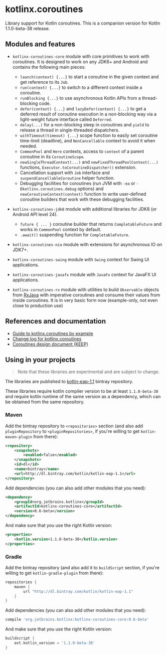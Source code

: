 # kotlinx.coroutines

Library support for Kotlin coroutines. This is a companion version for Kotlin 1.1.0-beta-38 release. 

## Modules and features

* `kotlinx-coroutines-core` module with core primitives to work with coroutines. It is designed to work on any JDK6+ and Android
and contains the following main pieces:
  * `launch(context) {...}` to start a coroutine in the given context and get reference to its `Job`.
  * `run(context) {...}` to switch to a different context inside a coroutine.
  * `runBlocking {...}` to use asynchronous Kotlin APIs from a thread-blocking code.  
  * `defer(context) {...}` and `lazyDefer(context) {...}` to get a deferred result of coroutine execution in a 
     non-blocking way via a light-weight future interface called `Deferred`.
  * `delay(...)` for a non-blocking sleep in coroutines and `yield` to release a thread in single-threaded dispatchers.
  * `withTimeout(timeout) {...}` scope function to easily set coroutine time-limit (deadline),
     and `NonCancellable` context to avoid it when needed.
  * `CommonPool` and `Here` contexts, access to `context` of a parent coroutine in its `CoroutineScope`.
  * `newSingleThreadContext(...)` and `newFixedThreadPoolContext(...)` functions, 
    `Executor.toCoroutineDispatcher()` extension.
  * Cancellation support with `Job` interface and `suspendCancellableCoroutine` helper function.
  * Debugging facilities for coroutines (run JVM with `-ea` or `-Dkotlinx.coroutines.debug` options) and
    `newCoroutineContext(context)` function to write user-defined coroutine builders that work with these
     debugging facilities.
 
* `kotlinx-coroutines-jdk8` module with additional libraries for JDK8 (or Android API level 24).
  * `future { ... }` coroutine builder that returns `CompletableFuture` and works in `CommonPool` context by default.
  * `.await()` suspending function for `CompletableFuture`.

* `kotlinx-coroutines-nio` module with extensions for asynchronous IO on JDK7+.

* `kotlinx-coroutines-swing` module with `Swing` context for Swing UI applications.

* `kotlinx-coroutines-javafx` module with `JavaFx` context for JavaFX UI applications.

* `kotlinx-coroutines-rx` module with utilities to build `Observable` objects from
[RxJava](https://github.com/ReactiveX/RxJava) with imperative coroutines and consume their values 
from inside coroutines. It is in very basic form now (example-only, not even close to production use)

## References and documentation

* [Guide to kotlinx.coroutines by example](coroutines-guide.md) 
* [Change log for kotlinx.coroutines](CHANGES.md)
* [Coroutines design document (KEEP)](https://github.com/Kotlin/kotlin-coroutines/blob/master/kotlin-coroutines-informal.md)
 
## Using in your projects

> Note that these libraries are experimental and are subject to change.

The libraries are published to [kotlin-eap-1.1](https://bintray.com/kotlin/kotlin-eap-1.1/kotlinx.coroutines) bintray repository.

These libraries require kotlin compiler version to be at least `1.1.0-beta-38` and 
require kotlin runtime of the same version as a dependency, which can be obtained from the same repository.

### Maven

Add the bintray repository to `<repositories>` section (and also add `pluginRepository` to `<pluginRepositories>`,
if you're willing to get `kotlin-maven-plugin` from there):

```xml
<repository>
    <snapshots>
        <enabled>false</enabled>
    </snapshots>
    <id>dl</id>
    <name>bintray</name>
    <url>http://dl.bintray.com/kotlin/kotlin-eap-1.1</url>
</repository>
```

Add dependencies (you can also add other modules that you need):

```xml
<dependency>
    <groupId>org.jetbrains.kotlinx</groupId>
    <artifactId>kotlinx-coroutines-core</artifactId>
    <version>0.6-beta</version>
</dependency>
```

And make sure that you use the right Kotlin version:

```xml
<properties>
    <kotlin.version>1.1.0-beta-38</kotlin.version>
</properties>
```

### Gradle

Add the bintray repository (and also add it to `buildScript` section, if you're willing to get `kotlin-gradle-plugin` from there):

```groovy
repositories {
    maven {
        url "http://dl.bintray.com/kotlin/kotlin-eap-1.1"
    }
}
```

Add dependencies (you can also add other modules that you need):

```groovy
compile 'org.jetbrains.kotlinx:kotlinx-coroutines-core:0.6-beta'
```

And make sure that you use the right Kotlin version:

```groovy
buildscript {
    ext.kotlin_version = '1.1.0-beta-38'
}
```
